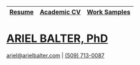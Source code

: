 | [Resume](#source=markdown/ariel-balter-resume.md&target=center.main)   | [Academic CV](#source=markdown/ariel-balter-cv.md&target=center.main) | [Work Samples](#source=markdown/work-samples.md&target=center.main) |
|  :---        |     :---:         |        ---:        |


[ARIEL BALTER, PhD]( )
======================
[ariel@arielbalter.com](mailto:ariel@arielbalter.com) | [(509) 713-0087](tel:509-0713-0087)

 
